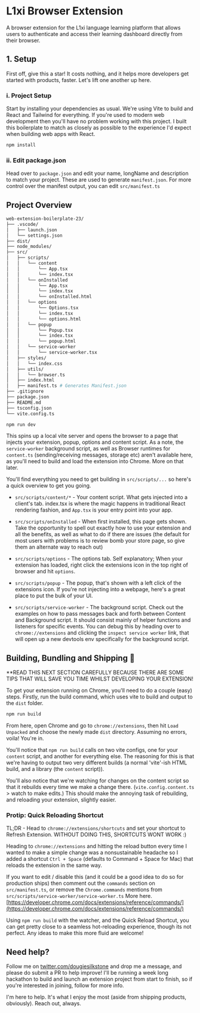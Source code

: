 # L1xi Browser Extension

A browser extension for the L1xi language learning platform that allows users to authenticate and access their learning dashboard directly from their browser.

## 1. Setup

First off, give this a star! It costs nothing, and it helps more developers get started with products, faster. Let's lift one another up here.

### i. Project Setup

Start by installing your dependencies as usual. We're using Vite to build and React and Tailwind for everything. If you're used to modern web development then you'll have no problem working with this project. I built this boilerplate to match as closely as possible to the experience I'd expect when building web apps with React.

```bash
npm install
```

### ii. Edit package.json

Head over to `package.json` and edit your name, longName and description to match your project. These are used to generate `manifest.json`. For more control over the manifest output, you can edit `src/manifest.ts`

## Project Overview

```bash
web-extension-boilerplate-23/
├── .vscode/
│   ├── launch.json
│   └── settings.json
├── dist/
├── node_modules/
├── src/
│   ├── scripts/
│   │   └── content
│   │       └── App.tsx
│   │       └── index.tsx
│   │   └── onInstalled
│   │       └── App.tsx
│   │       └── index.tsx
│   │       └── onInstalled.html
│   │   └── options
│   │       └── Options.tsx
│   │       └── index.tsx
│   │       └── options.html
│   │   └── popup
│   │       └── Popup.tsx
│   │       └── index.tsx
│   │       └── popup.html
│   │   └── service-worker
│   │       └── service-worker.tsx
│   ├── styles/
│   │   └── index.css
│   ├── utils/
│   │   └── browser.ts
│   ├── index.html
│   ├── manifest.ts # Generates Manifest.json
├── .gitignore
├── package.json
├── README.md
├── tsconfig.json
└── vite.config.ts
```

```bash
npm run dev
```

This spins up a local vite server and opens the browser to a page that injects your extension, popup, options and content script. As a note, the `service-worker` background script, as well as Browser runtimes for `content.ts` (sending/receiving messages, storage etc) aren't available here, as you'll need to build and load the extension into Chrome. More on that later.

You'll find everything you need to get building in `src/scripts/...` so here's a quick overview to get you going.

- `src/scripts/content/*` - Your content script. What gets injected into a client's tab. index.tsx is where the magic happens in traditional React rendering fashion, and `App.tsx` is your entry point into your app.

- `src/scripts/onInstalled` - When first installed, this page gets shown. Take the opportunity to spell out exactly how to use your extension and all the benefits, as well as what to do if there are issues (the default for most users with problems is to review bomb your store page, so give them an alternate way to reach out)

- `src/scripts/options` - The options tab. Self explanatory; When your extension has loaded, right click the extensions icon in the top right of browser and hit `options`.

- `src/scripts/popup` - The popup, that's shown with a left click of the extensions icon. If you're not injecting into a webpage, here's a great place to put the bulk of your UI.

- `src/scripts/service-worker` - The background script. Check out the examples on how to pass messages back and forth between Content and Background script. It should consist mainly of helper functions and listeners for specific events. You can debug this by heading over to `chrome://extensions` and clicking the `inspect service worker` link, that will open up a new devtools env specifically for the background script.

## Building, Bundling and Shipping 🚢

\*\*READ THIS NEXT SECTION CAREFULLY BECAUSE THERE ARE SOME TIPS THAT WILL SAVE YOU TIME WHILST DEVELOPING YOUR EXTENSION!

To get your extension running on Chrome, you'll need to do a couple (easy) steps. Firstly, run the build command, which uses vite to build and output to the `dist` folder.

```bash
npm run build
```

From here, open Chrome and go to `chrome://extensions`, then hit `Load Unpacked` and choose the newly made `dist` directory. Assuming no errors, voila! You're in.

You'll notice that `npm run build` calls on two vite configs, one for your `content` script, and another for everything else. The reasoning for this is that we're having to output two very different builds (a normal 'vite'-ish HTML build, and a library (the `content` script)).

You'll also notice that we're watching for changes on the content script so that it rebuilds every time we make a change there. (`vite.config.content.ts` > watch to make edits.) This should make the annoying task of rebuilding, and reloading your extension, slightly easier.

### Protip: Quick Reloading Shortcut

TL;DR - Head to `chrome://extensions/shortcuts` and set your shortcut to Refresh Extension. WITHOUT DOING THIS, SHORTCUTS WONT WORK :)

Heading to `chrome://extensions` and hitting the reload button every time I wanted to make a simple change was a nonsustainable headache so I added a shortcut `Ctrl + Space` (defaults to Command + Space for Mac) that reloads the extension in the same way.

If you want to edit / disable this (and it could be a good idea to do so for production ships) then comment out the `commands` section on `src/manifest.ts`, or remove the `Chrome.commands` mentions from `src/scripts/service-worker/service-worker.ts` More here. [https://developer.chrome.com/docs/extensions/reference/commands/](https://developer.chrome.com/docs/extensions/reference/commands/)

Using `npm run build` with the watcher, and the Quick Reload Shortcut, you can get pretty close to a seamless hot-reloading experience, though its not perfect. Any ideas to make this more fluid are welcome!

## Need help?

Follow me on [twitter.com/dougiesilkstone](https://twitter.com/dougiesilkstone) and drop me a message, and please do submit a PR to help improve! I'll be running a week long hackathon to build and launch an extension project from start to finish, so if you're interested in joining, follow for more info.

I'm here to help. It's what I enjoy the most (aside from shipping products, obviously). Reach out, always.
